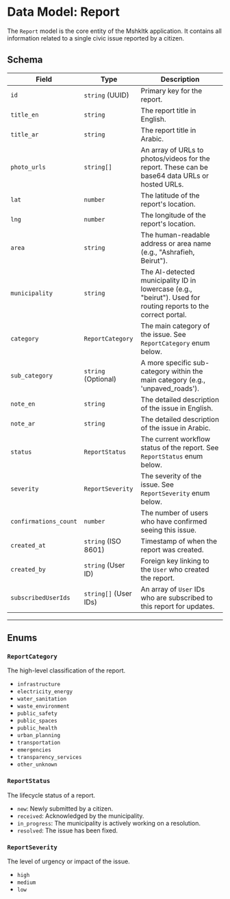 # Data Model: Report

The `Report` model is the core entity of the Mshkltk application. It contains all information related to a single civic issue reported by a citizen.

## Schema

| Field                 | Type                  | Description                                                                                                   |
| --------------------- | --------------------- | ------------------------------------------------------------------------------------------------------------- |
| `id`                  | `string` (UUID)       | Primary key for the report.                                                                                   |
| `title_en`            | `string`              | The report title in English.                                                                                  |
| `title_ar`            | `string`              | The report title in Arabic.                                                                                   |
| `photo_urls`          | `string[]`            | An array of URLs to photos/videos for the report. These can be base64 data URLs or hosted URLs.               |
| `lat`                 | `number`              | The latitude of the report's location.                                                                        |
| `lng`                 | `number`              | The longitude of the report's location.                                                                       |
| `area`                | `string`              | The human-readable address or area name (e.g., "Ashrafieh, Beirut").                                          |
| `municipality`        | `string`              | The AI-detected municipality ID in lowercase (e.g., "beirut"). Used for routing reports to the correct portal.|
| `category`            | `ReportCategory`      | The main category of the issue. See `ReportCategory` enum below.                                              |
| `sub_category`        | `string` (Optional)   | A more specific sub-category within the main category (e.g., 'unpaved_roads').                                |
| `note_en`             | `string`              | The detailed description of the issue in English.                                                             |
| `note_ar`             | `string`              | The detailed description of the issue in Arabic.                                                              |
| `status`              | `ReportStatus`        | The current workflow status of the report. See `ReportStatus` enum below.                                     |
| `severity`            | `ReportSeverity`      | The severity of the issue. See `ReportSeverity` enum below.                                                   |
| `confirmations_count` | `number`              | The number of users who have confirmed seeing this issue.                                                     |
| `created_at`          | `string` (ISO 8601)   | Timestamp of when the report was created.                                                                     |
| `created_by`          | `string` (User ID)    | Foreign key linking to the `User` who created the report.                                                     |
| `subscribedUserIds`   | `string[]` (User IDs) | An array of `User` IDs who are subscribed to this report for updates.                                         |

---

## Enums

### `ReportCategory`

The high-level classification of the report.

-   `infrastructure`
-   `electricity_energy`
-   `water_sanitation`
-   `waste_environment`
-   `public_safety`
-   `public_spaces`
-   `public_health`
-   `urban_planning`
-   `transportation`
-   `emergencies`
-   `transparency_services`
-   `other_unknown`

### `ReportStatus`

The lifecycle status of a report.

-   `new`: Newly submitted by a citizen.
-   `received`: Acknowledged by the municipality.
-   `in_progress`: The municipality is actively working on a resolution.
-   `resolved`: The issue has been fixed.

### `ReportSeverity`

The level of urgency or impact of the issue.

-   `high`
-   `medium`
-   `low`
